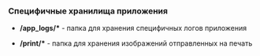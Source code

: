 
### Специфичные хранилища приложения


- __/app_logs/*__ - папка для хранения специфичных логов приложения

- __/print/*__ - папка для хранения изображений отправленных на печать